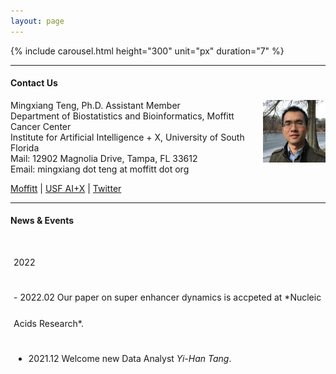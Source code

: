 ```yaml
---
layout: page
---
```


{% include carousel.html height="300" unit="px" duration="7" %}

---

#### Contact Us

<!-- {% include JB/setup %} -->

Mingxiang Teng, Ph.D. 
<img style="float: right;width:100px;height:100px;" 
src="/assets/themes/twitter/bootstrap/img/jamaicapond.jpg"> 
Assistant Member <br>
Department of Biostatistics and Bioinformatics, Moffitt Cancer Center <br>
Institute for Artificial Intelligence + X, University of South Florida <br>
Mail: 12902 Magnolia Drive, Tampa, FL 33612 <br>
Email: mingxiang dot teng at moffitt dot org

[Moffitt](https://moffitt.org/research-science/researchers/mingxiang-teng) |
[USF AI+X](https://aix.eng.usf.edu/members.html) |
[Twitter](https://twitter.com/mingxiangteng)

---

#### News & Events

<div style="height:200px;line-height:3em;overflow:scroll;padding:5px;"> 

<p src="https://doi.org/10.1038/s41467-020-20136-w"> 2022 </p>
- 2022.02 Our paper on super enhancer dynamics is accpeted at *Nucleic Acids Research*.

- 2021.12 Welcome new Data Analyst *Yi-Han Tang*.

- 2021.10 Our paper on [ChIP-seq site-specific variability](https://doi.org/10.1093/nargab/lqab098) is online at *NAR Genomics and Bioinformatics*.

- 2020.12 Welcome new Postdoc *Xiang Liu*.

- 2020.12 Our paper on [enhancer connectome of EBV/KSHV cancers](https://doi.org/10.1038/s41467-020-20136-w) is online at *Nature Communications*. 

- 2020.04 Our paper on [CRISPR screen of EBV lytic switch](https://doi.org/10.1016/j.molcel.2020.03.025) is online at *Molecular Cell*.

- 2020.02 Welcome new graduate intern *Rodrigo Azuero-Dajud*. 

- 2019.06 Our paper on [gene expression during Epstein-Barr virus infection](https://doi.org/10.1128/JVI.00226-19) is online at *Journal of Virology*.

</div>